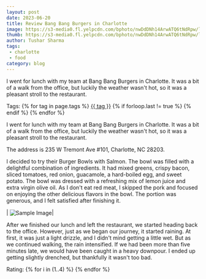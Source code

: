 ```yaml
---
layout: post
date: 2023-06-20
title: Review Bang Bang Burgers in Charlotte
image: https://s3-media0.fl.yelpcdn.com/bphoto/nwDdDNh14ArwATQ6tNdRpw/l.jpg
thumb: https://s3-media0.fl.yelpcdn.com/bphoto/nwDdDNh14ArwATQ6tNdRpw/l.jpg
author: Tushar Sharma
tags: 
 - charlotte
 - food
category: blog
---
```


I went for lunch with my team at Bang Bang Burgers in Charlotte. It was a bit of a walk from the office, but luckily the weather wasn't hot, so it was a pleasant stroll to the restaurant.<!-- truncate_here -->
<p>Tags: {% for tag in page.tags %} <a class="mytag" href="/tag/{{ tag }}" title="View posts tagged with &quot;{{ tag }}&quot;">{{ tag }}</a>  {% if forloop.last != true %} {% endif %} {% endfor %} </p>

<link rel="stylesheet" href="{{ root_url }}/css/books.css" />


I went for lunch with my team at Bang Bang Burgers in Charlotte. It was a bit of a walk from the office, but luckily the weather wasn't hot, so it was a pleasant stroll to the restaurant.

The address is 235 W Tremont Ave #101, Charlotte, NC 28203.

I decided to try their Burger Bowls with Salmon. The bowl was filled with a delightful combination of ingredients. It had mixed greens, crispy bacon, sliced tomatoes, red onion, guacamole, a hard-boiled egg, and sweet potato. The bowl was dressed with a refreshing mix of lemon juice and extra virgin olive oil. As I don't eat red meat, I skipped the pork and focused on enjoying the other delicious flavors in the bowl. The portion was generous, and I felt satisfied after finishing it.

| <img align="center"  loading="lazy" src="{{ root_url }}/img/BurgerBowls.jpg" alt="Sample Image" />|


After we finished our lunch and left the restaurant, we started heading back to the office. However, just as we began our journey, it started raining. At first, it was just a light drizzle, and I didn't mind getting a little wet. But as we continued walking, the rain intensified. If we had been more than five minutes late, we would have been caught in a heavy downpour. I ended up getting slightly drenched, but thankfully it wasn't too bad.

<div>
Rating: {% for i in (1..4) %}
  <span class="fa fa-star checked"></span>
{% endfor %}
<i class="icon-star-empty"></i>
</div><br>